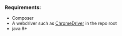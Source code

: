 ### Requirements:
* Composer
* A webdriver such as [ChromeDriver](https://sites.google.com/a/chromium.org/chromedriver/downloads) in the repo root
* java 8+